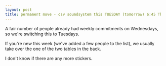 ```yaml
---
layout: post
title: permanent move - csv soundsystem this TUESDAY (tomorrow) 6:45 Think Coffee, Mercer + 4th
---
```



A fair number of people already had weekly commitments on Wednesdays, so we're switching this to Tuesdays. 

If you're new this week (we've added a few people to the list), we usually take over the one of the two tables in the back.

I don't know if there are any more stickers.

